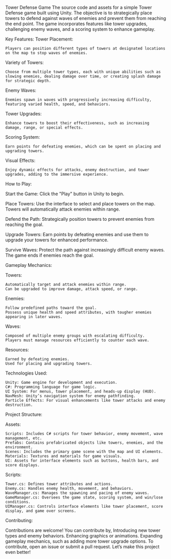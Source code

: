 Tower Defense Game 
The source code and assets for a simple Tower Defense game built using Unity. The objective is to strategically place towers to defend against waves of enemies and prevent them from reaching the end point. The game incorporates features like tower upgrades, challenging enemy waves, and a scoring system to enhance gameplay.

Key Features:
  Tower Placement:
  
    Players can position different types of towers at designated locations on the map to stop waves of enemies.

  Variety of Towers:
  
    Choose from multiple tower types, each with unique abilities such as slowing enemies, dealing damage over time, or creating splash damage for strategic depth.

  Enemy Waves:
  
    Enemies spawn in waves with progressively increasing difficulty, featuring varied health, speed, and behaviors.

  Tower Upgrades:
  
    Enhance towers to boost their effectiveness, such as increasing damage, range, or special effects.

  Scoring System:
  
    Earn points for defeating enemies, which can be spent on placing and upgrading towers.

  Visual Effects:
  
    Enjoy dynamic effects for attacks, enemy destruction, and tower upgrades, adding to the immersive experience.

How to Play:

Start the Game: Click the "Play" button in Unity to begin.

Place Towers: Use the interface to select and place towers on the map. Towers will automatically attack enemies within range.

Defend the Path: Strategically position towers to prevent enemies from reaching the goal.

Upgrade Towers: Earn points by defeating enemies and use them to upgrade your towers for enhanced performance.

Survive Waves: Protect the path against increasingly difficult enemy waves. The game ends if enemies reach the goal.


Gameplay Mechanics:

  Towers:
  
    Automatically target and attack enemies within range.
    Can be upgraded to improve damage, attack speed, or range.
    
  Enemies:
  
    Follow predefined paths toward the goal.
    Possess unique health and speed attributes, with tougher enemies appearing in later waves.
    
  Waves:
  
    Composed of multiple enemy groups with escalating difficulty.
    Players must manage resources efficiently to counter each wave.
    
  Resources:
  
    Earned by defeating enemies.
    Used for placing and upgrading towers.
    
Technologies Used:

    Unity: Game engine for development and execution.
    C#: Programming language for game logic.
    UI System: For menus, tower placement, and heads-up display (HUD).
    NavMesh: Unity’s navigation system for enemy pathfinding.
    Particle Effects: For visual enhancements like tower attacks and enemy destruction.

Project Structure:

  Assets:
    
    Scripts: Includes C# scripts for tower behavior, enemy movement, wave management, etc.
    Prefabs: Contains prefabricated objects like towers, enemies, and the environment.
    Scenes: Includes the primary game scene with the map and UI elements.
    Materials: Textures and materials for game visuals.
    UI: Assets for interface elements such as buttons, health bars, and score displays.
      
  Scripts:
  
    Tower.cs: Defines tower attributes and actions.
    Enemy.cs: Handles enemy health, movement, and behaviors.
    WaveManager.cs: Manages the spawning and pacing of enemy waves.
    GameManager.cs: Oversees the game state, scoring system, and win/lose conditions.
    UIManager.cs: Controls interface elements like tower placement, score display, and game over screens.

Contributing:

  Contributions are welcome! You can contribute by,
    Introducing new tower types and enemy behaviors.
    Enhancing graphics or animations.
    Expanding gameplay mechanics, such as adding more tower upgrade options.
    To contribute, open an issue or submit a pull request. Let’s make this project even better!

